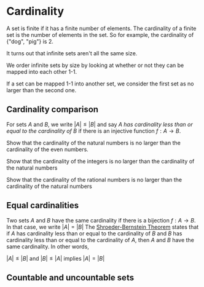 # Cardinality
A set is finite if it has a finite number of elements. The cardinality of a finite set is the number of elements in the set.  So for example, the cardinality of {"dog", "pig"} is 2. 

It turns out that infinite sets aren't all the same size.

We order infinite sets by size by looking at whether or not they can be mapped into each other 1-1.

If a set can be mapped 1-1 into another set, we consider the first set as no larger than the second one. 

## Cardinality comparison
For sets $A$ and $B$, we write $\lvert{A}\rvert \le \lvert{B}\rvert$ and say $A$ _has cardinality less than or equal to the cardinality of_ $B$ if there is an injective function $f: A \to B$.

Show that the cardinality of the natural numbers is no larger than the cardinality of the even numbers.

Show that the cardinality of the integers is no larger than the cardinality of the natural numbers

Show that the cardinality of the rational numbers is no larger than the cardinality of the natural numbers

## Equal cardinalities
Two sets $A$ and $B$ have the same cardinality if there is a bijection $f:A \to B$.  In that case, we write $\lvert{A}\rvert = \lvert{B}\rvert$
The [Shroeder-Bernstein Theorem](https://en.wikipedia.org/wiki/Schr%C3%B6der%E2%80%93Bernstein_theorem) states that if $A$ has cardinality less than or equal to the cardinality of $B$ and $B$ has cardinality
less than or equal to the cardinality of $A$, then $A$ and $B$ have the same cardinality. In other words, 

$\lvert{A}\rvert \le \lvert{B}\rvert$ and $\lvert{B}\rvert \le \lvert{A}\rvert$ implies $\lvert{A}\rvert = \lvert{B}\rvert$ 

## Countable and uncountable sets

